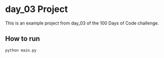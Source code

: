 # day_03 Project
This is an example project from day_03 of the 100 Days of Code challenge.

## How to run
`python main.py`
